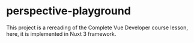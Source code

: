 # perspective-playground
This project is a rereading of the Complete Vue Developer course lesson, here, it is implemented in Nuxt 3 framework.
